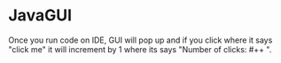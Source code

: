 # JavaGUI

Once you run code on IDE, GUI will pop up and if you click where it says "click me" it will increment by 1 where its says "Number of clicks: #++ ". 
